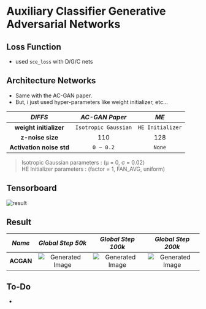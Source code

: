 # Auxiliary Classifier Generative Adversarial Networks

## Loss Function

* used ``sce_loss`` with D/G/C nets

## Architecture Networks

* Same with the AC-GAN paper.
* But, i just used hyper-parameters like weight initializer, etc...

*DIFFS* | *AC-GAN Paper* | *ME*  |
 :---:  |     :---:      | :---: |
 **weight initializer** | `Isotropic Gaussian` | ``HE Initializer`` |
 **z-noise size** | 110 | 128 |
 **Activation noise std** | ``0 ~ 0.2`` | ``None`` |

> Isotropic Gaussian parameters : (µ = 0, σ = 0.02) <br/>
> HE Initializer parameters     : (factor = 1, FAN_AVG, uniform)

## Tensorboard

![result](https://github.com/kozistr/Awesome-GANs/blob/master/ACGAN/acgan_tb.png)

## Result

*Name* | *Global Step 50k* | *Global Step 100k* | *Global Step 200k*
:---: | :---: | :---: | :---:
**ACGAN**     | ![Generated Image](https://github.com/kozistr/Awesome-GANs/blob/master/ACGAN/gen_img/train_00050000.png) | ![Generated Image](https://github.com/kozistr/Awesome-GANs/blob/master/ACGAN/gen_img/train_00100000.png) | ![Generated Image](https://github.com/kozistr/Awesome-GANs/blob/master/ACGAN/gen_img/train_00200000.png)

## To-Do
* 